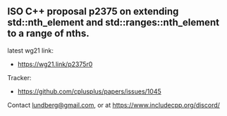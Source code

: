 ## ISO C++ proposal p2375 on extending std::nth_element and std::ranges::nth_element to a range of nths.

latest wg21 link:

- https://wg21.link/p2375r0

Tracker:

- https://github.com/cplusplus/papers/issues/1045

Contact lundberg@gmail.com, or at https://www.includecpp.org/discord/



